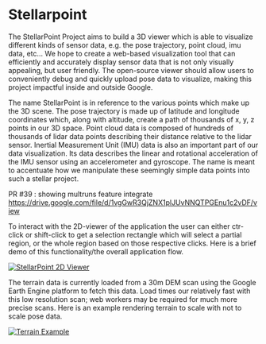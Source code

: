 # Stellarpoint

The StellarPoint Project aims to build a 3D viewer which is able to
visualize different kinds of sensor data, e.g. the pose trajectory,
point cloud, imu data, etc... We hope to create a web-based visualization
tool that can efficiently and accurately display sensor data that is not
only visually appealing, but user friendly. The open-source viewer should
allow users to conveniently debug and quickly upload pose data to
visualize, making this project impactful inside and outside Google.

The name StellarPoint is in reference to the various points which make up
the 3D scene. The pose trajectory is made up of latitude and longitude
coordinates which, along with altitude, create a path of thousands of
x, y, z points in our 3D space. Point cloud data is composed of hundreds
of thousands of lidar data points describing their distance relative to
the lidar sensor. Inertial Measurement Unit (IMU) data is also an
important part of our data visualization. Its data describes the linear
and rotational acceleration of the IMU sensor using an accelerometer
and gyroscope. The name is meant to accentuate how we manipulate these
seemingly simple data points into such a stellar project.

PR #39 : showing multruns feature integrate
https://drive.google.com/file/d/1vgGwR3QjZNX1plJUvNNQTPGEnu1c2vDF/view

To interact with the 2D-viewer of the application the user can either ctr-click or shift-click to get a selection rectangle which will select a partial
region, or the whole region based on those respective clicks. Here is a 
brief demo of this functionality/the overall application flow.

[![StellarPoint 2D Viewer](http://img.youtube.com/vi/lUKZUFxjdkA/0.jpg)](http://www.youtube.com/watch?v=lUKZUFxjdkA "StellarPoint 2D Viewer")

The terrain data is currently loaded from a 30m DEM scan using the Google Earth
Engine platform to fetch this data. Load times our relatively fast with this low
resolution scan; web workers may be required for much more precise scans. Here
is an example rendering terrain to scale with not to scale pose data.

[![Terrain Example](http://img.youtube.com/vi/vb1T0t8_fOU/0.jpg)](http://www.youtube.com/watch?v=vb1T0t8_fOU "Terrain Example")